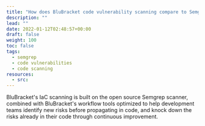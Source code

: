 ```yaml
---
title: "How does BluBracket code vulnerability scanning compare to Semgrep?"
description: ""
lead: ""
date: 2022-01-12T02:48:57+00:00
draft: false
weight: 100
toc: false
tags:
  - semgrep
  - code vulnerabilities
  - code scanning
resources:
  - src:
---
```


BluBracket's IaC scanning is built on the open source Semgrep scanner, combined with BluBracket's workflow tools optimized to help development teams identify new risks before propagating in code, and knock down the risks already in their code through continuous improvement.